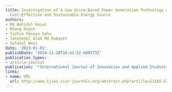 ```yaml
---
title: Investigation of a Cow Urine-Based Power Generation Technology model for a
  Cost-Effective and Sustainable Energy Source
authors:
- Md Wahidul Hasan
- Khang Huynh
- Tazkia Hassan Soha
- Jamshedul Alam Md Rubayet
- Sefatul Wasi
date: '2023-01-01'
publishDate: '2024-11-20T18:41:52.089573Z'
publication_types:
- article-journal
publication: '*International Journal of Innovation and Applied Studies*'
links:
- name: URL
  url: http://www.ijias.issr-journals.org/abstract.php?article=IJIAS-22-359-13
---
```


